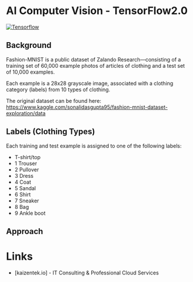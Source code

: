 # AI Computer Vision - TensorFlow2.0

[![Tensorflow](https://encrypted-tbn0.gstatic.com/images?q=tbn:ANd9GcT7b9ZDD7lMdkByT-f_RCAqSQYqnq_CpgD16IFrwfmUwWCmdt7H)](https://colab.research.google.com/github/JohnAntonusMaximus/ComputerVision-TensorFlow2.0/blob/master/Computer_Vision_Fashion_MNIST.ipynb)



## Background

Fashion-MNIST is a public dataset of Zalando Research—consisting of a training set of 60,000 example photos of articles of clothing and a test set of 10,000 examples. 

Each example is a 28x28 grayscale image, associated with a clothing category (labels) from 10 types of clothing. 

The original dataset can be found here:
https://www.kaggle.com/sonalidasgupta95/fashion-mnist-dataset-exploration/data


## Labels (Clothing Types)

Each training and test example is assigned to one of the following labels:

- T-shirt/top
- 1 Trouser
- 2 Pullover
- 3 Dress
- 4 Coat
- 5 Sandal
- 6 Shirt
- 7 Sneaker
- 8 Bag
- 9 Ankle boot 


## Approach


# Links

* [kaizentek.io] - IT Consulting & Professional Cloud Services 



